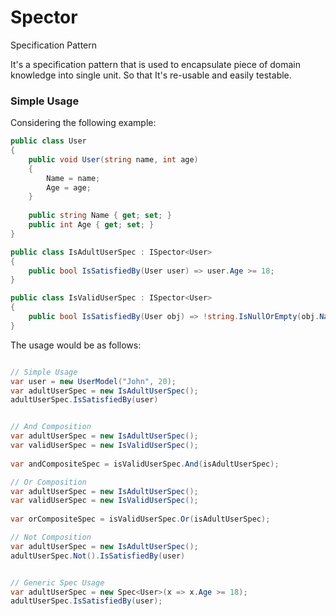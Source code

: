 # Spector
Specification Pattern

It's a specification pattern that is used to encapsulate piece of domain knowledge into single unit. So that It's re-usable and easily testable.

### Simple Usage
Considering the following example:
```cs
public class User
{
    public void User(string name, int age)
    {
        Name = name;
        Age = age;
    }
    
    public string Name { get; set; }
    public int Age { get; set; }
}

public class IsAdultUserSpec : ISpector<User>
{
    public bool IsSatisfiedBy(User user) => user.Age >= 18;
}

public class IsValidUserSpec : ISpector<User>
{
    public bool IsSatisfiedBy(User obj) => !string.IsNullOrEmpty(obj.Name);
}
```

The usage would be as follows:
```cs

// Simple Usage
var user = new UserModel("John", 20);
var adultUserSpec = new IsAdultUserSpec();
adultUserSpec.IsSatisfiedBy(user)


// And Composition
var adultUserSpec = new IsAdultUserSpec();
var validUserSpec = new IsValidUserSpec();
        
var andCompositeSpec = isValidUserSpec.And(isAdultUserSpec);

// Or Composition
var adultUserSpec = new IsAdultUserSpec();
var validUserSpec = new IsValidUserSpec();
        
var orCompositeSpec = isValidUserSpec.Or(isAdultUserSpec);

// Not Composition
var adultUserSpec = new IsAdultUserSpec();
adultUserSpec.Not().IsSatisfiedBy(user)


// Generic Spec Usage
var adultUserSpec = new Spec<User>(x => x.Age >= 18);
adultUserSpec.IsSatisfiedBy(user);

```
